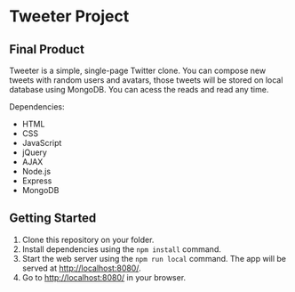 # Tweeter Project

## Final Product

Tweeter is a simple, single-page Twitter clone. You can compose new tweets with random users and avatars, those tweets will be stored on local database using MongoDB. You can acess the reads and read any time. 

Dependencies:
* HTML
* CSS
* JavaScript
* jQuery
* AJAX
* Node.js 
* Express 
* MongoDB

## Getting Started

1. Clone this repository on your folder.
2. Install dependencies using the `npm install` command.
3. Start the web server using the `npm run local` command. The app will be served at <http://localhost:8080/>.
4. Go to <http://localhost:8080/> in your browser.
